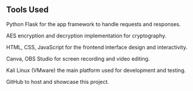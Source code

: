 ## Tools Used

Python Flask for the app framework to handle requests and responses.

AES encryption and decryption implementation for cryptography.

HTML, CSS, JavaScript for the frontend interface design and interactivity.

Canva, OBS Studio for screen recording and video editing.

Kali Linux (VMware) the main platform used for development and testing.

GitHub to host and showcase this project.
